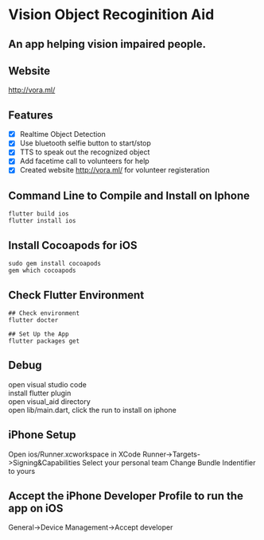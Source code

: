 # Vision Object Recoginition Aid

## An app helping vision impaired people.

## Website

http://vora.ml/

## Features

- [x] Realtime Object Detection
- [x] Use bluetooth selfie button to start/stop
- [x] TTS to speak out the recognized object
- [x] Add facetime call to volunteers for help
- [x] Created website http://vora.ml/ for volunteer registeration

## Command Line to Compile and Install on Iphone

```console
flutter build ios
flutter install ios
```

## Install Cocoapods for iOS

```console
sudo gem install cocoapods
gem which cocoapods
```

## Check Flutter Environment

```console
## Check environment
flutter docter

## Set Up the App
flutter packages get
```

## Debug

open visual studio code  
install flutter plugin  
open visual_aid directory  
open lib/main.dart, click the run to install on iphone

## iPhone Setup

Open ios/Runner.xcworkspace in XCode
Runner->Targets->Signing&Capabilities
Select your personal team
Change Bundle Indentifier to yours

## Accept the iPhone Developer Profile to run the app on iOS

General->Device Management->Accept developer
